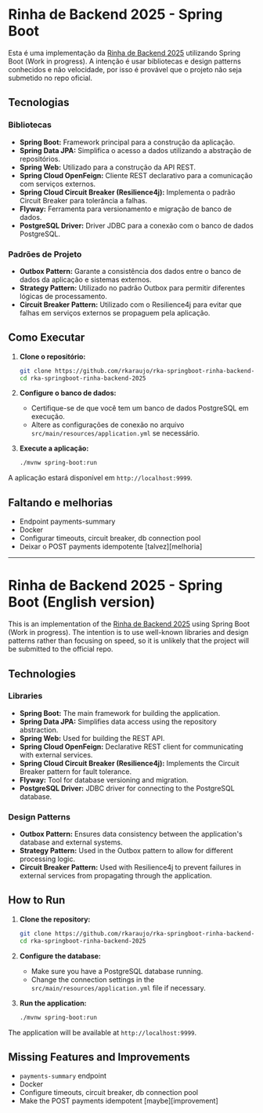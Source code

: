 # Rinha de Backend 2025 - Spring Boot

Esta é uma implementação da [Rinha de Backend 2025](https://github.com/zanfranceschi/rinha-de-backend-2025) utilizando Spring Boot (Work in progress). A intenção é usar bibliotecas e design patterns conhecidos e não velocidade, por isso é provável que o projeto não seja submetido no repo oficial.

## Tecnologias

### Bibliotecas

- **Spring Boot:** Framework principal para a construção da aplicação.
- **Spring Data JPA:** Simplifica o acesso a dados utilizando a abstração de repositórios.
- **Spring Web:** Utilizado para a construção da API REST.
- **Spring Cloud OpenFeign:** Cliente REST declarativo para a comunicação com serviços externos.
- **Spring Cloud Circuit Breaker (Resilience4j):** Implementa o padrão Circuit Breaker para tolerância a falhas.
- **Flyway:** Ferramenta para versionamento e migração de banco de dados.
- **PostgreSQL Driver:** Driver JDBC para a conexão com o banco de dados PostgreSQL.

### Padrões de Projeto

- **Outbox Pattern:** Garante a consistência dos dados entre o banco de dados da aplicação e sistemas externos.
- **Strategy Pattern:** Utilizado no padrão Outbox para permitir diferentes lógicas de processamento.
- **Circuit Breaker Pattern:** Utilizado com o Resilience4j para evitar que falhas em serviços externos se propaguem pela aplicação.

## Como Executar

1.  **Clone o repositório:**

    ```bash
    git clone https://github.com/rkaraujo/rka-springboot-rinha-backend-2025.git
    cd rka-springboot-rinha-backend-2025
    ```

2.  **Configure o banco de dados:**

    - Certifique-se de que você tem um banco de dados PostgreSQL em execução.
    - Altere as configurações de conexão no arquivo `src/main/resources/application.yml` se necessário.

3.  **Execute a aplicação:**
    ```bash
    ./mvnw spring-boot:run
    ```

A aplicação estará disponível em `http://localhost:9999`.

## Faltando e melhorias

- Endpoint payments-summary
- Docker
- Configurar timeouts, circuit breaker, db connection pool
- Deixar o POST payments idempotente [talvez][melhoria]

---

# Rinha de Backend 2025 - Spring Boot (English version)

This is an implementation of the [Rinha de Backend 2025](https://github.com/zanfranceschi/rinha-de-backend-2025) using Spring Boot (Work in progress). The intention is to use well-known libraries and design patterns rather than focusing on speed, so it is unlikely that the project will be submitted to the official repo.

## Technologies

### Libraries

- **Spring Boot:** The main framework for building the application.
- **Spring Data JPA:** Simplifies data access using the repository abstraction.
- **Spring Web:** Used for building the REST API.
- **Spring Cloud OpenFeign:** Declarative REST client for communicating with external services.
- **Spring Cloud Circuit Breaker (Resilience4j):** Implements the Circuit Breaker pattern for fault tolerance.
- **Flyway:** Tool for database versioning and migration.
- **PostgreSQL Driver:** JDBC driver for connecting to the PostgreSQL database.

### Design Patterns

- **Outbox Pattern:** Ensures data consistency between the application's database and external systems.
- **Strategy Pattern:** Used in the Outbox pattern to allow for different processing logic.
- **Circuit Breaker Pattern:** Used with Resilience4j to prevent failures in external services from propagating through the application.

## How to Run

1.  **Clone the repository:**

    ```bash
    git clone https://github.com/rkaraujo/rka-springboot-rinha-backend-2025.git
    cd rka-springboot-rinha-backend-2025
    ```

2.  **Configure the database:**

    - Make sure you have a PostgreSQL database running.
    - Change the connection settings in the `src/main/resources/application.yml` file if necessary.

3.  **Run the application:**
    ```bash
    ./mvnw spring-boot:run
    ```

The application will be available at `http://localhost:9999`.

## Missing Features and Improvements

- `payments-summary` endpoint
- Docker
- Configure timeouts, circuit breaker, db connection pool
- Make the POST payments idempotent [maybe][improvement]